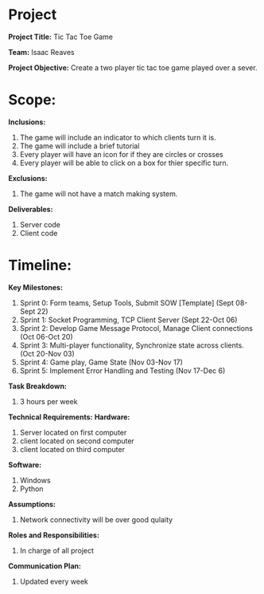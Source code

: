 # Project
**Project Title:**
Tic Tac Toe Game

**Team:**
Isaac Reaves

**Project Objective:**
Create a two player tic tac toe game played over a sever.

# Scope:
**Inclusions:**
1. The game will include an indicator to which clients turn it is.
2. The game will include a brief tutorial
3. Every player will have an icon for if they are circles or crosses
4. Every player will be able to click on a box for thier specific turn.

**Exclusions:**
1. The game will not have a match making system.

**Deliverables:**
1. Server code
2. Client code

# Timeline:
**Key Milestones:**
1. Sprint 0: Form teams, Setup Tools, Submit SOW [Template] (Sept 08-Sept 22)
2. Sprint 1: Socket Programming, TCP Client Server (Sept 22-Oct 06)
3. Sprint 2:  Develop Game Message Protocol, Manage Client connections (Oct 06-Oct 20)
4. Sprint 3:  Multi-player functionality, Synchronize state across clients. (Oct 20-Nov 03)
5. Sprint 4:  Game play, Game State (Nov 03-Nov 17)
6. Sprint 5: Implement Error Handling and Testing (Nov 17-Dec 6)
   
**Task Breakdown:**
1. 3 hours per week

**Technical Requirements:**
**Hardware:**
1. Server located on first computer
2. client located on second computer
3. client located on third computer

**Software:**
1. Windows
2. Python

**Assumptions:**
1. Network connectivity will be over good qulaity

**Roles and Responsibilities:**
1. In charge of all project

**Communication Plan:**
1. Updated every week
